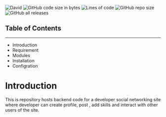 ![David](https://img.shields.io/david/kumarnwb/mern-stack) 
![GitHub code size in bytes](https://img.shields.io/github/languages/code-size/kumarnwb/mern-stack)
![Lines of code](https://img.shields.io/tokei/lines/github/kumarnwb/mern-stack)
![GitHub repo size](https://img.shields.io/github/repo-size/kumarnwb/mern-stack)
![GitHub all releases](https://img.shields.io/github/downloads/kumarnwb/mern-stack/total)

## Table of Contents
-----------------------------------

* Introduction
* Requirement
* Modules
* Installation
* Configration


# Introduction
 This is repository hosts backend code for a developer social networking site where developer can create profile, post , add skills and interact with other users of the site.

